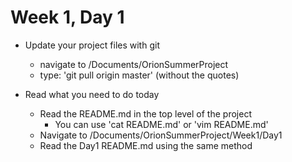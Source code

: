 # Week 1, Day 1

* Update your project files with git
  * navigate to /Documents/OrionSummerProject
  * type: 'git pull origin master'  (without the quotes)

* Read what you need to do today
  * Read the README.md in the top level of the project
    * You can use 'cat README.md' or 'vim README.md'
  *  Navigate to /Documents/OrionSummerProject/Week1/Day1
  * Read the Day1 README.md using the same method
